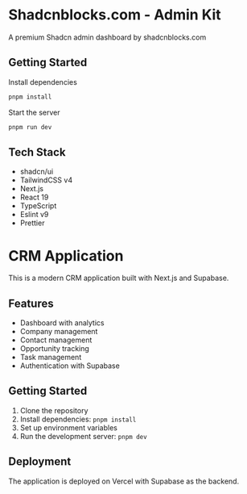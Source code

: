 # Shadcnblocks.com - Admin Kit

A premium Shadcn admin dashboard by shadcnblocks.com

## Getting Started

Install dependencies

```bash
pnpm install
```

Start the server

```bash
pnpm run dev
```

## Tech Stack

- shadcn/ui
- TailwindCSS v4
- Next.js
- React 19
- TypeScript
- Eslint v9
- Prettier

# CRM Application

This is a modern CRM application built with Next.js and Supabase.

## Features

- Dashboard with analytics
- Company management
- Contact management
- Opportunity tracking
- Task management
- Authentication with Supabase

## Getting Started

1. Clone the repository
2. Install dependencies: `pnpm install`
3. Set up environment variables
4. Run the development server: `pnpm dev`

## Deployment

The application is deployed on Vercel with Supabase as the backend.

<!-- Force new deployment -->
